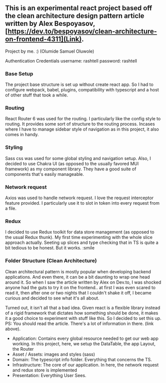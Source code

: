## This is an experimental react project based off the clean architecture design pattern article written by **Alex Bespoyasov**, [https://dev.to/bespoyasov/clean-architecture-on-frontend-4311](Link).

Project by me. :) 
(Olumide Samuel Oluwole)

Authentication Credentials
username: rashtell
password: rashtell

### Base Setup
The project base structure is set up without create react app. So I had to configure webpack, babel, plugins, compatibility with typescript and a host of other stuff that took a while. 

### Routing
React Router 6 was used for the routing. I particularly like the config style to routing. It provides some sort of structure to the routing process. Incases where I have to manage sidebar style of navigation as in this project, it also comes in handy.


### Styling
Sass css was used for some global styling and navigation setup.
Also, I decided to use Chakra UI (as opposed to the usually favored MUI framework) as my component library. They have a good suite of components that's easily manageable.

### Network request
Axios was used to handle network request. I love the request interceptor feature provided. I particularly use it to slot in token into every request from a file.

### Redux 
I decided to use Redux toolkit for data store management (as opposed to the usual Redux thunk). My first time experimenting with the whole slice approach actually. Seeting up slices and type checking that in TS is quite a bit tedious to be honest. But it works. :smile

### Folder Structure (Clean Architecture)
Clean architectural pattern is mostly popular when developing backend applications. And even there, it can be a bit daunting to wrap one head around it. So when I saw the article written by Alex on Dev.to, I was shocked anyone had the guts to try it on the frontend.. at first I was even scared to read it, then after one or two nights that I couldn't shake it off, I became curious and decided to see what it's all about. 

Turned out, it isn't all that a bad idea. Given react is a flexible library instead of a rigid framework that dictates how something should be done, it makes it a good choice to experiment with stuff like this. So I decided to set this up. PS: You should read the article. There's a lot of information in there. (link above).

- Application: Contains every global resource needed to get our web app working. In this project, here, we setup the DataTable, the app Layout, the Router
- Asset / Assets: images and styles (sass)
- Domain: The typescript info folder. Everything that concerns the TS.
- Infrastructure: The core of our application. In here, the network request and redux store is implemented
- Presentation: Everything User Sees.